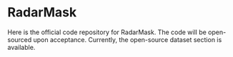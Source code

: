 # RadarMask
Here is the official code repository for RadarMask. The code will be open-sourced upon acceptance. Currently, the open-source dataset section is available.
